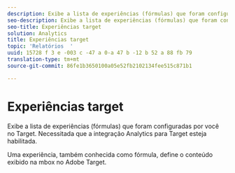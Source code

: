 ```yaml
---
description: Exibe a lista de experiências (fórmulas) que foram configuradas por você no Target. Necessitada que a integração Analytics para Target esteja habilitada.
seo-description: Exibe a lista de experiências (fórmulas) que foram configuradas por você no Target. Necessitada que a integração Analytics para Target esteja habilitada.
seo-title: Experiências target
solution: Analytics
title: Experiências target
topic: 'Relatórios  '
uuid: 15728 f 3 e -003 c -47 a 0-a 47 b -12 b 52 a 88 fb 79
translation-type: tm+mt
source-git-commit: 86fe1b3650100a05e52fb2102134fee515c871b1

---
```



# Experiências target

Exibe a lista de experiências (fórmulas) que foram configuradas por você no Target. Necessitada que a integração Analytics para Target esteja habilitada.

Uma experiência, também conhecida como fórmula, define o conteúdo exibido na mbox no Adobe Target.
